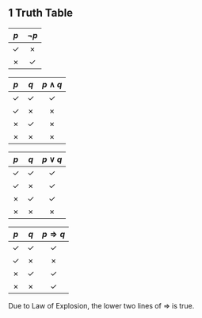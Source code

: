 ## 1 Truth Table

|     $p$      |   $\neg p$   |
| :----------: | :----------: |
| $\checkmark$ |   $\times$   |
|   $\times$   | $\checkmark$ |

|     $p$      |     $q$      | $p \wedge q$ |
| :----------: | :----------: | :----------: |
| $\checkmark$ | $\checkmark$ | $\checkmark$ |
| $\checkmark$ |   $\times$   |   $\times$   |
|   $\times$   | $\checkmark$ |   $\times$   |
|   $\times$   |   $\times$   |   $\times$   |

|     $p$      |     $q$      |  $p \vee q$  |
| :----------: | :----------: | :----------: |
| $\checkmark$ | $\checkmark$ | $\checkmark$ |
| $\checkmark$ |   $\times$   | $\checkmark$ |
|   $\times$   | $\checkmark$ | $\checkmark$ |
|   $\times$   |   $\times$   |   $\times$   |

|     $p$      |     $q$      | $p \Rightarrow q$ |
| :----------: | :----------: | :---------------: |
| $\checkmark$ | $\checkmark$ |   $\checkmark$    |
| $\checkmark$ |   $\times$   |     $\times$      |
|   $\times$   | $\checkmark$ |   $\checkmark$    |
|   $\times$   |   $\times$   |   $\checkmark$    |

Due to Law of Explosion, the lower two lines of $\Rightarrow$ is true. 
